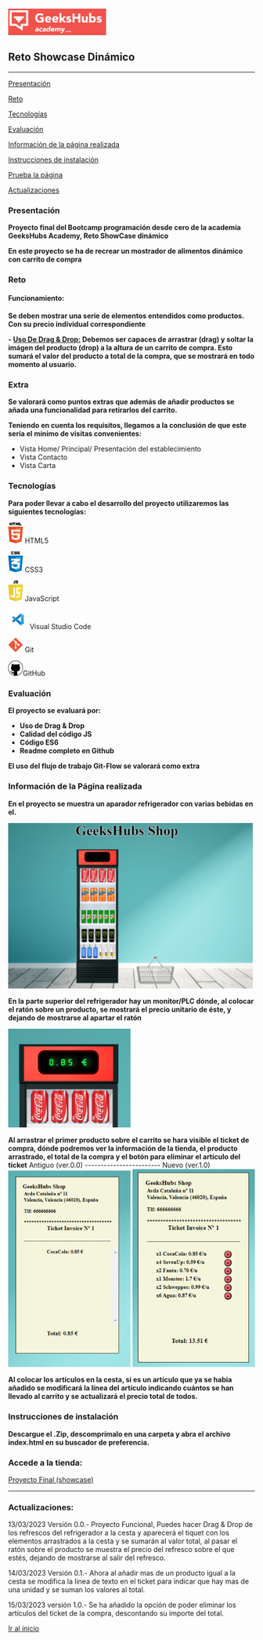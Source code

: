 <a name="top"></a>
<img src= "/resources/geekshubs.png" width="200"> 


##   Reto Showcase Dinámico

----------------------------------

[Presentación](#id1)

[Reto](#id2)

[Tecnologías](#id3)

[Evaluación](#idEV)

[Información de la página realizada](#id4)

[Instrucciones de instalación](#id5)

[Prueba la página](#id6)

[Actualizaciones](#id7)

<a name="id1"></a>

###   Presentación
 

<b>Proyecto final del Bootcamp programación desde cero de la academia GeeksHubs Academy, Reto ShowCase dinámico</b>

<b>En este proyecto se ha de recrear un mostrador de alimentos dinámico con carrito de compra</b>

<a name="id2"></a>
###  Reto

#### Funcionamiento:

<b>Se deben mostrar una serie de elementos entendidos como productos. Con su precio individual correspondiente</b>



 <b>- <u>Uso De Drag & Drop:</u> Debemos ser capaces de arrastrar (drag) y soltar la imágen del producto (drop) a la altura de un carrito de compra. Esto sumará el valor del producto a total de la compra, que se mostrará en todo momento al usuario.</b>


<b><h3>Extra</h3></b>

<b>Se valorará como puntos extras que además de añadir productos se añada una funcionalidad para retirarlos del carrito.</b>





<b>Teniendo en cuenta los requisitos, llegamos a la conclusión de que este sería el mínimo de visitas convenientes:</b>

- Vista Home/ Principal/ Presentación del establecimiento
- Vista Contacto
- Vista Carta

<a name="id3"></a>

###   Tecnologías

<b>Para poder llevar a cabo el desarrollo del proyecto utilizaremos las siguientes tecnologías:</b>

<img src= "/resources/html5.png" width="30"> HTML5 

<img src= "/resources/css.png" width="30"> CSS3 

<img src= "/resources/javascript.png" width="30"> JavaScript 

<img src= "/resources/visualstudio.png" width="40"> Visual Studio Code
  
<img src= "/resources/git.png" width="30"> Git
     
<img src= "/resources/github.png" width="30">GitHub
    
<a name="idEV"></a>

### Evaluación

<b>El proyecto se evaluará por:
  - Uso de Drag & Drop
  - Calidad del código JS
  - Código ES6
  - Readme completo en Github
</b>

<b>El uso del flujo de trabajo Git-Flow se valorará como extra</b>


<a name="id4"></a>

###  Información de la Página realizada

<b> En el proyecto se muestra un aparador refrigerador con varias bebidas en el.</b>

<img src= "/resources/web.png" width="500">

<b> En la parte superior del refrigerador hay un monitor/PLC dónde, al colocar el ratón sobre un producto, se mostrará el precio unitario de éste, y dejando de mostrarse al apartar el ratón</b>

<img src= "/resources/plc.png" width="250">

<b>Al arrastrar el primer producto sobre el carrito se hara visible el ticket de compra, dónde podremos ver la información de la tienda, el producto arrastrado, el total de la compra y el botón para eliminar el artículo del ticket</b>
Antiguo (ver.0.0) ------------------------ Nuevo (ver.1.0)
<img src= "/resources/tiket1.png" width="250"> <img src= "/resources/tiket2.png" width="250">
<a name="id5"></a>

<b>Al colocar los artículos en la cesta, si es un artículo que ya se habia añadido se modificará la línea del artículo indicando cuántos se han llevado al carrito y se actualizará el precio total de todos.</b>

###  Instrucciones de instalación

<b> Descargue el .Zip, descomprímalo en una carpeta y abra el archivo index.html en su buscador de preferencia.</b>


<a name="id6"></a>
### Accede a la tienda:

[ Proyecto Final (showcase)](https://sanguinocastro.github.io/showcase_dinamico)

---

<a name="id7"></a>
###  Actualizaciones:

13/03/2023 Versión 0.0.- Proyecto Funcional, Puedes hacer Drag & Drop de los refrescos del refrigerador a la cesta y aparecerá el tiquet con los elementos arrastrados a la cesta y se sumarán al valor total, al pasar el ratón sobre el producto se muestra el precio del refresco sobre el que estés, dejando de mostrarse al salir del refresco.

14/03/2023 Versión 0.1.- Ahora al añadir mas de un producto igual a la cesta se modifica la linea de texto en el ticket para indicar que hay mas de una unidad y se suman los valores al total.

15/03/2023 versión 1.0.- Se ha añadido la opción de poder eliminar los artículos del ticket de la compra, descontando su importe del total.

[Ir al inicio](#top)